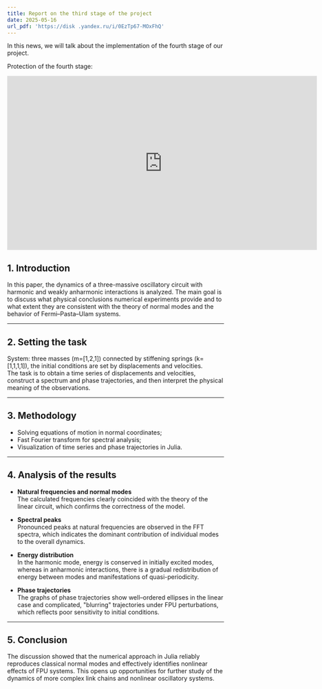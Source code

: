 ```yaml
---
title: Report on the third stage of the project
date: 2025-05-16
url_pdf: 'https://disk .yandex.ru/i/0EzTp67-MOxFhQ'
---
```


In this news, we will talk about the implementation of the fourth stage of our project.

Protection of the fourth stage:

<iframe width="720" height="405" src="https://rutube.ru/play/embed/c23ce537d2aaf99c68723148891e6ccf/" frameBorder="0" allow="clipboard-write; autoplay" webkitAllowFullScreen mozallowfullscreen allowFullScreen></iframe>

<!--more-->

## 1. Introduction  
In this paper, the dynamics of a three-massive oscillatory circuit with harmonic and weakly anharmonic interactions is analyzed. The main goal is to discuss what physical conclusions numerical experiments provide and to what extent they are consistent with the theory of normal modes and the behavior of Fermi–Pasta–Ulam systems.

---

## 2. Setting the task  
System: three masses (m=[1,2,1]) connected by stiffening springs (k=[1,1,1,1]), the initial conditions are set by displacements and velocities.  
The task is to obtain a time series of displacements and velocities, construct a spectrum and phase trajectories, and then interpret the physical meaning of the observations.

---

## 3. Methodology  

- Solving equations of motion in normal coordinates;  
- Fast Fourier transform for spectral analysis;  
- Visualization of time series and phase trajectories in Julia.

---

## 4. Analysis of the results  

- **Natural frequencies and normal modes**  
  The calculated frequencies clearly coincided with the theory of the linear circuit, which confirms the correctness of the model.  

- **Spectral peaks**  
  Pronounced peaks at natural frequencies are observed in the FFT spectra, which indicates the dominant contribution of individual modes to the overall dynamics.

- **Energy distribution**  
  In the harmonic mode, energy is conserved in initially excited modes, whereas in anharmonic interactions, there is a gradual redistribution of energy between modes and manifestations of quasi-periodicity.

- **Phase trajectories**  
  The graphs of phase trajectories show well–ordered ellipses in the linear case and complicated, "blurring" trajectories under FPU perturbations, which reflects poor sensitivity to initial conditions.

---

## 5. Conclusion  

The discussion showed that the numerical approach in Julia reliably reproduces classical normal modes and effectively identifies nonlinear effects of FPU systems. This opens up opportunities for further study of the dynamics of more complex link chains and nonlinear oscillatory systems.